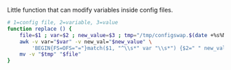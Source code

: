 Little function that can modify variables inside config files.

```sh
# 1=config file, 2=variable, 3=value
function replace () {
    file=$1 ; var=$2 ; new_value=$3 ; tmp="/tmp/configswap.$(date +%s%N)"
    awk -v var="$var" -v new_val="$new_value" \
        'BEGIN{FS=OFS="="}match($1, "^\\s*" var "\\s*") {$2=" " new_val}1' "$file" > "$tmp"
    mv -v "$tmp" "$file"
}
```